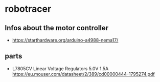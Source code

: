 # robotracer

## Infos about the motor controller
- https://starthardware.org/arduino-a4988-nema17/

## parts
- L7805CV Linear Voltage Regulators 5.0V 1.5A
  https://eu.mouser.com/datasheet/2/389/cd00000444-1795274.pdf

